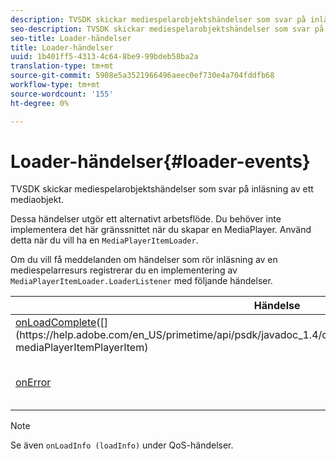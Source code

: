 ```yaml
---
description: TVSDK skickar mediespelarobjektshändelser som svar på inläsning av ett mediaobjekt.
seo-description: TVSDK skickar mediespelarobjektshändelser som svar på inläsning av ett mediaobjekt.
seo-title: Loader-händelser
title: Loader-händelser
uuid: 1b401ff5-4313-4c64-8be9-99bdeb58ba2a
translation-type: tm+mt
source-git-commit: 5908e5a3521966496aeec0ef730e4a704fddfb68
workflow-type: tm+mt
source-wordcount: '155'
ht-degree: 0%

---
```



# Loader-händelser{#loader-events}

TVSDK skickar mediespelarobjektshändelser som svar på inläsning av ett mediaobjekt.

Dessa händelser utgör ett alternativt arbetsflöde. Du behöver inte implementera det här gränssnittet när du skapar en MediaPlayer. Använd detta när du vill ha en `MediaPlayerItemLoader`.

Om du vill få meddelanden om händelser som rör inläsning av en mediespelarresurs registrerar du en implementering av `MediaPlayerItemLoader.LoaderListener` med följande händelser.

| Händelse | Betydelse |
|---|---|
| [onLoadComplete](https://help.adobe.com/en_US/primetime/api/psdk/javadoc_1.4/com/adobe/mediacore/MediaPlayerItemLoader.LoaderListener.html#onLoadComplete(com.adobe.mediacore.MediaPlayerItem))([](https://help.adobe.com/en_US/primetime/api/psdk/javadoc_1.4/com/adobe/mediacore/MediaPlayerItem.html) mediaPlayerItemPlayerItem) | Inläsningen av medieresursen har slutförts. |
| [onError](https://help.adobe.com/en_US/primetime/api/psdk/javadoc_1.4/com/adobe/mediacore/MediaPlayerItemLoader.LoaderListener.html#onError(com.adobe.ave.MediaErrorCode,%20java.lang.String)) | Ett problem uppstod vid inläsning av medieresurser. |

>[!NOTE]
>
>Se även `onLoadInfo (loadInfo)` under QoS-händelser.

